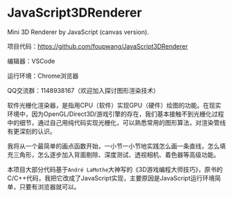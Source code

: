 # JavaScript3DRenderer
Mini 3D Renderer by JavaScript (canvas version).

项目代码：https://github.com/foupwang/JavaScript3DRenderer

编辑器：VSCode

运行环境：Chrome浏览器

QQ交流群：1148938167（欢迎加入探讨图形渲染技术）

软件光栅化渲染器，是指用CPU（软件）实现GPU（硬件）绘图的功能。在现实环境中，因为OpenGL/Direct3D/游戏引擎的存在，我们基本接触不到光栅化过程中的细节，通过自己用纯代码实现光栅化，可以熟悉常用的图形算法，对渲染管线有更深刻的认识。

我将从一个最简单的画点函数开始，一小节一小节地实践怎么画一条直线，怎么填充三角形，怎么逐步加入背面剔除、深度测试、透视相机、着色器等高级功能。

本项目大部分代码基于`André LaMothe`大神写的《3D游戏编程大师技巧》，原书的C/C++代码，我把它改成了JavaScript实现，主要原因是JavaScript运行环境简单，只要有浏览器就可以。
